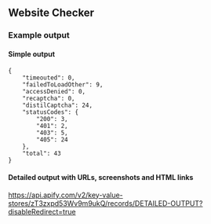 ## Website Checker

### Example output

#### Simple output
```
{
    "timeouted": 0,
    "failedToLoadOther": 9,
    "accessDenied": 0,
    "recaptcha": 0,
    "distilCaptcha": 24,
    "statusCodes": {
        "200": 3,
        "401": 2,
        "403": 5,
        "405": 24
    },
    "total": 43
}
```

#### Detailed output with URLs, screenshots and HTML links
https://api.apify.com/v2/key-value-stores/zT3zxpd53Wv9m9ukQ/records/DETAILED-OUTPUT?disableRedirect=true
